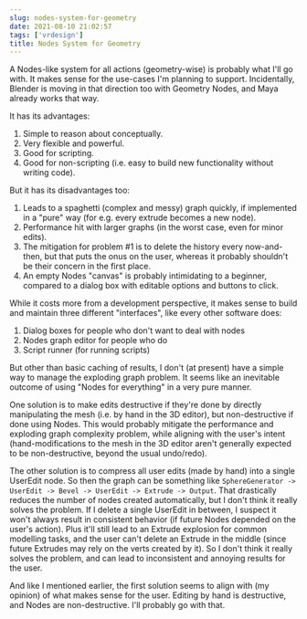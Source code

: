 ```yaml
---
slug: nodes-system-for-geometry
date: 2021-08-10 21:02:57
tags: ['vrdesign']
title: Nodes System for Geometry
---
```


A Nodes-like system for all actions (geometry-wise) is probably what I'll go with. It makes sense for the use-cases I'm planning to support. Incidentally, Blender is moving in that direction too with Geometry Nodes, and Maya already works that way.

It has its advantages:
1. Simple to reason about conceptually.
2. Very flexible and powerful.
3. Good for scripting.
4. Good for non-scripting (i.e. easy to build new functionality without writing code).

But it has its disadvantages too:
1. Leads to a spaghetti (complex and messy) graph quickly, if implemented in a "pure" way (for e.g. every extrude becomes a new node).
2. Performance hit with larger graphs (in the worst case, even for minor edits).
3. The mitigation for problem #1 is to delete the history every now-and-then, but that puts the onus on the user, whereas it probably shouldn't be their concern in the first place.
4. An empty Nodes "canvas" is probably intimidating to a beginner, compared to a dialog box with editable options and buttons to click.


While it costs more from a development perspective, it makes sense to build and maintain three different "interfaces", like every other software does:
1. Dialog boxes for people who don't want to deal with nodes
2. Nodes graph editor for people who do
3. Script runner (for running scripts)

But other than basic caching of results, I don't (at present) have a simple way to manage the exploding graph problem. It seems like an inevitable outcome of using "Nodes for everything" in a very pure manner.

One solution is to make edits destructive if they're done by directly manipulating the mesh (i.e. by hand in the 3D editor), but non-destructive if done using Nodes. This would probably mitigate the performance and exploding graph complexity problem, while aligning with the user's intent (hand-modifications to the mesh in the 3D editor aren't generally expected to be non-destructive, beyond the usual undo/redo).

The other solution is to compress all user edits (made by hand) into a single UserEdit node. So then the graph can be something like `SphereGenerator -> UserEdit -> Bevel -> UserEdit -> Extrude -> Output`. That drastically reduces the number of nodes created automatically, but I don't think it really solves the problem. If I delete a single UserEdit in between, I suspect it won't always result in consistent behavior (if future Nodes depended on the user's action). Plus it'll still lead to an Extrude explosion for common modelling tasks, and the user can't delete an Extrude in the middle (since future Extrudes may rely on the verts created by it). So I don't think it really solves the problem, and can lead to inconsistent and annoying results for the user.

And like I mentioned earlier, the first solution seems to align with (my opinion) of what makes sense for the user. Editing by hand is destructive, and Nodes are non-destructive. I'll probably go with that.